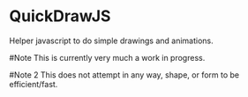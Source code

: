 # QuickDrawJS
Helper javascript to do simple drawings and animations. 

#Note
This is currently very much a work in progress.

#Note 2
This does not attempt in any way, shape, or form to be efficient/fast. 

